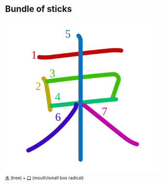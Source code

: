 # Bundle of sticks
![束](../kanji-colorize/675f.svg)
[木](木.md) (tree) + [口](口.md) (mouth/small box radical) 